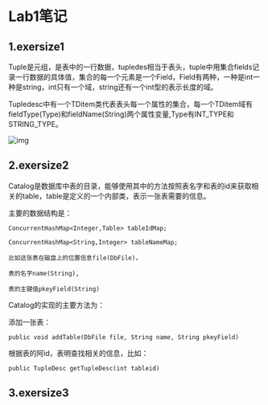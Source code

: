 # Lab1笔记

## 1.exersize1

Tuple是元组，是表中的一行数据，tupledes相当于表头，tuple中用集合fields记录一行数据的具体值，集合的每一个元素是一个Field，Field有两种，一种是int一种是string，int只有一个域，string还有一个int型的表示长度的域。

Tupledesc中有一个TDitem类代表表头每一个属性的集合，每一个TDitem域有fieldType(Type)和fieldName(String)两个属性变量,Type有INT_TYPE和STRING_TYPE。

![img](https://pic3.zhimg.com/80/v2-85dce761b78e452f5f0c45c93bc43a60_720w.webp)

## 2.exersize2

Catalog是数据库中表的目录，能够使用其中的方法按照表名字和表的id来获取相关的table，table是定义的一个内部类，表示一张表需要的信息。

主要的数据结构是：

```
ConcurrentHashMap<Integer,Table> tableIdMap;

ConcurrentHashMap<String,Integer> tableNameMap;
```

```
比如这张表在磁盘上的位置信息file(DbFile)，

表的名字name(String),

表的主键值pkeyField(String)
```

Catalog的实现的主要方法为：

添加一张表：

```
public void addTable(DbFile file, String name, String pkeyField)
```

根据表的阿id，表明查找相关的信息，比如：

```
public TupleDesc getTupleDesc(int tableid)
```

## 3.exersize3


